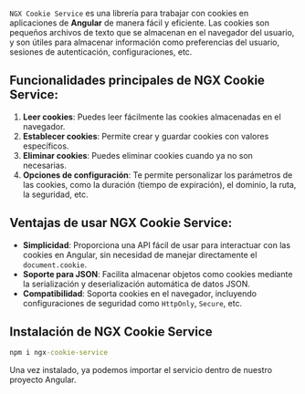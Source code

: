 `NGX Cookie Service` es una librería para trabajar con cookies en aplicaciones de **Angular** de manera fácil y eficiente. 
Las cookies son pequeños archivos de texto que se almacenan en el navegador del usuario, y son útiles para almacenar información como preferencias del usuario, sesiones de autenticación, configuraciones, etc.

## **Funcionalidades principales de NGX Cookie Service:**

1. **Leer cookies**: Puedes leer fácilmente las cookies almacenadas en el navegador.
2. **Establecer cookies**: Permite crear y guardar cookies con valores específicos.
3. **Eliminar cookies**: Puedes eliminar cookies cuando ya no son necesarias.
4. **Opciones de configuración**: Te permite personalizar los parámetros de las cookies, como la duración (tiempo de expiración), el dominio, la ruta, la seguridad, etc.

## **Ventajas de usar NGX Cookie Service:**

- **Simplicidad**: Proporciona una API fácil de usar para interactuar con las cookies en Angular, sin necesidad de manejar directamente el `document.cookie`.
- **Soporte para JSON**: Facilita almacenar objetos como cookies mediante la serialización y deserialización automática de datos JSON.
- **Compatibilidad**: Soporta cookies en el navegador, incluyendo configuraciones de seguridad como `HttpOnly`, `Secure`, etc.
## **Instalación de NGX Cookie Service**

```cmd
npm i ngx-cookie-service
```

Una vez instalado, ya podemos importar el servicio dentro de nuestro proyecto Angular.
